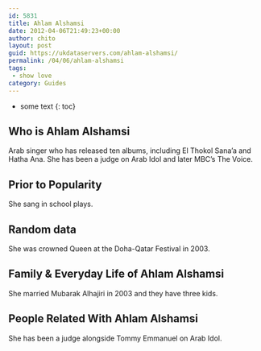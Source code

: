 ```yaml
---
id: 5831
title: Ahlam Alshamsi
date: 2012-04-06T21:49:23+00:00
author: chito
layout: post
guid: https://ukdataservers.com/ahlam-alshamsi/
permalink: /04/06/ahlam-alshamsi
tags:
 - show love
category: Guides
---
```


* some text
{: toc}
          
          
## Who is  Ahlam Alshamsi
                  
                  
                  
Arab singer who has released ten albums, including El Thokol Sana&#8217;a and Hatha Ana. She has been a judge on Arab Idol and later MBC&#8217;s The Voice.
                  
                
                
                
## Prior to Popularity 
                  
                  
                  
She sang in school plays.
                  
                
                
                
## Random data 
                  
                  
                  
She was crowned Queen at the Doha-Qatar Festival in 2003.
                  
                
                
                
## Family & Everyday Life of Ahlam Alshamsi
                  
                  
                  
She married Mubarak Alhajiri in 2003 and they have three kids.
                  
                
                
                
## People Related With  Ahlam Alshamsi
                  
                  
                  
She has been a judge alongside Tommy Emmanuel on Arab Idol.
                  
                
              
            
          
          
          
    
    
  
